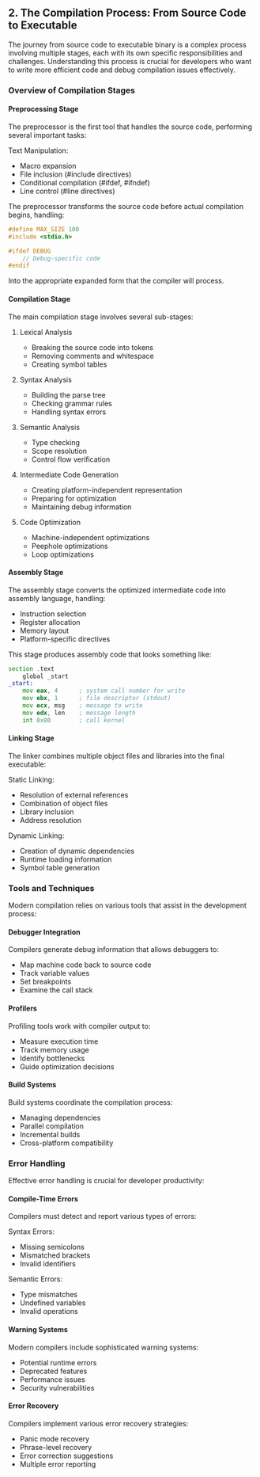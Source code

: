 ## 2. The Compilation Process: From Source Code to Executable

The journey from source code to executable binary is a complex process involving multiple stages, each with its own specific responsibilities and challenges. Understanding this process is crucial for developers who want to write more efficient code and debug compilation issues effectively.

### Overview of Compilation Stages

#### Preprocessing Stage
The preprocessor is the first tool that handles the source code, performing several important tasks:

Text Manipulation:
- Macro expansion
- File inclusion (#include directives)
- Conditional compilation (#ifdef, #ifndef)
- Line control (#line directives)

The preprocessor transforms the source code before actual compilation begins, handling:

```c
#define MAX_SIZE 100
#include <stdio.h>

#ifdef DEBUG
    // Debug-specific code
#endif
```

Into the appropriate expanded form that the compiler will process.

#### Compilation Stage
The main compilation stage involves several sub-stages:

1. Lexical Analysis
   - Breaking the source code into tokens
   - Removing comments and whitespace
   - Creating symbol tables

2. Syntax Analysis
   - Building the parse tree
   - Checking grammar rules
   - Handling syntax errors

3. Semantic Analysis
   - Type checking
   - Scope resolution
   - Control flow verification

4. Intermediate Code Generation
   - Creating platform-independent representation
   - Preparing for optimization
   - Maintaining debug information

5. Code Optimization
   - Machine-independent optimizations
   - Peephole optimizations
   - Loop optimizations

#### Assembly Stage
The assembly stage converts the optimized intermediate code into assembly language, handling:

- Instruction selection
- Register allocation
- Memory layout
- Platform-specific directives

This stage produces assembly code that looks something like:

```asm
section .text
    global _start
_start:
    mov eax, 4      ; system call number for write
    mov ebx, 1      ; file descriptor (stdout)
    mov ecx, msg    ; message to write
    mov edx, len    ; message length
    int 0x80        ; call kernel
```

#### Linking Stage
The linker combines multiple object files and libraries into the final executable:

Static Linking:
- Resolution of external references
- Combination of object files
- Library inclusion
- Address resolution

Dynamic Linking:
- Creation of dynamic dependencies
- Runtime loading information
- Symbol table generation

### Tools and Techniques

Modern compilation relies on various tools that assist in the development process:

#### Debugger Integration
Compilers generate debug information that allows debuggers to:
- Map machine code back to source code
- Track variable values
- Set breakpoints
- Examine the call stack

#### Profilers
Profiling tools work with compiler output to:
- Measure execution time
- Track memory usage
- Identify bottlenecks
- Guide optimization decisions

#### Build Systems
Build systems coordinate the compilation process:
- Managing dependencies
- Parallel compilation
- Incremental builds
- Cross-platform compatibility

### Error Handling

Effective error handling is crucial for developer productivity:

#### Compile-Time Errors
Compilers must detect and report various types of errors:

Syntax Errors:
- Missing semicolons
- Mismatched brackets
- Invalid identifiers

Semantic Errors:
- Type mismatches
- Undefined variables
- Invalid operations

#### Warning Systems
Modern compilers include sophisticated warning systems:
- Potential runtime errors
- Deprecated features
- Performance issues
- Security vulnerabilities

#### Error Recovery
Compilers implement various error recovery strategies:
- Panic mode recovery
- Phrase-level recovery
- Error correction suggestions
- Multiple error reporting